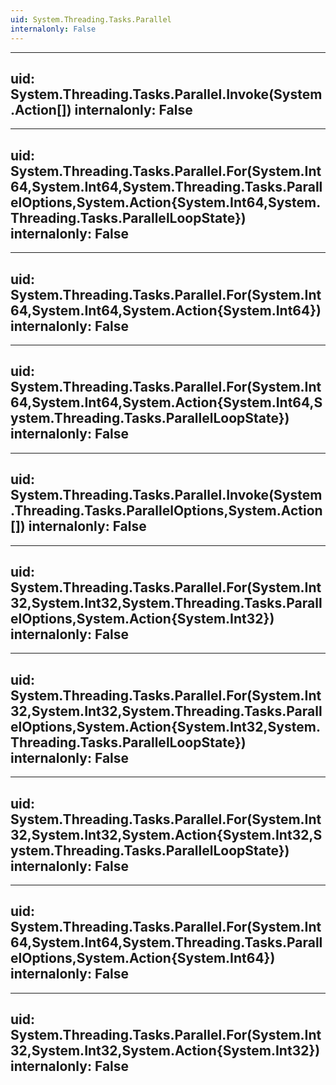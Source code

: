 ```yaml
---
uid: System.Threading.Tasks.Parallel
internalonly: False
---
```


---
uid: System.Threading.Tasks.Parallel.Invoke(System.Action[])
internalonly: False
---

---
uid: System.Threading.Tasks.Parallel.For(System.Int64,System.Int64,System.Threading.Tasks.ParallelOptions,System.Action{System.Int64,System.Threading.Tasks.ParallelLoopState})
internalonly: False
---

---
uid: System.Threading.Tasks.Parallel.For(System.Int64,System.Int64,System.Action{System.Int64})
internalonly: False
---

---
uid: System.Threading.Tasks.Parallel.For(System.Int64,System.Int64,System.Action{System.Int64,System.Threading.Tasks.ParallelLoopState})
internalonly: False
---

---
uid: System.Threading.Tasks.Parallel.Invoke(System.Threading.Tasks.ParallelOptions,System.Action[])
internalonly: False
---

---
uid: System.Threading.Tasks.Parallel.For(System.Int32,System.Int32,System.Threading.Tasks.ParallelOptions,System.Action{System.Int32})
internalonly: False
---

---
uid: System.Threading.Tasks.Parallel.For(System.Int32,System.Int32,System.Threading.Tasks.ParallelOptions,System.Action{System.Int32,System.Threading.Tasks.ParallelLoopState})
internalonly: False
---

---
uid: System.Threading.Tasks.Parallel.For(System.Int32,System.Int32,System.Action{System.Int32,System.Threading.Tasks.ParallelLoopState})
internalonly: False
---

---
uid: System.Threading.Tasks.Parallel.For(System.Int64,System.Int64,System.Threading.Tasks.ParallelOptions,System.Action{System.Int64})
internalonly: False
---

---
uid: System.Threading.Tasks.Parallel.For(System.Int32,System.Int32,System.Action{System.Int32})
internalonly: False
---
